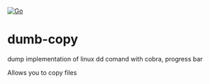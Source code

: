 [![Go](https://github.com/wwnbb/copy-on-steroids/actions/workflows/go.yml/badge.svg?branch=master)](https://github.com/wwnbb/copy-on-steroids/actions/workflows/go.yml)
# dumb-copy

dump implementation of linux dd comand with cobra, progress bar


Allows you to copy files
